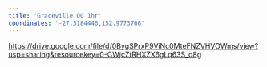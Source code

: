 ```yaml
---
title: 'Graceville QG 1hr'
coordinates: '-27.5184446,152.9773766'
---
```

https://drive.google.com/file/d/0BygSPrxP9ViNc0MteFNZVHVOWms/view?usp=sharing&resourcekey=0-CWjcZtRHXZX6gLq63S_o8g
